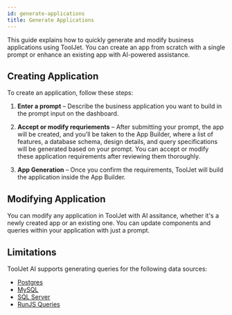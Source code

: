 ```yaml
---
id: generate-applications
title: Generate Applications
---
```


This guide explains how to quickly generate and modify business applications using ToolJet. You can create an app from scratch with a single prompt or enhance an existing app with AI-powered assistance.

## Creating Application
To create an application, follow these steps:

1. **Enter a prompt** – Describe the business application you want to build in the prompt input on the dashboard.

2. **Accept or modify requriements** – After submitting your prompt, the app will be created, and you’ll be taken to the App Builder, where a list of features, a database schema, design details, and query specifications will be generated based on your prompt. You can accept or modify these application requirements after reviewing them thoroughly.

3. **App Generation** – Once you confirm the requirements, ToolJet will build the application inside the App Builder.

## Modifying Application

You can modify any application in ToolJet with AI assitance, whether it's a newly created app or an existing one. You can update components and queries within your application with just a prompt.

## Limitations
ToolJet AI supports generating queries for the following data sources:
- [Postgres](/docs/data-sources/postgresql/)
- [MySQL](/docs/data-sources/mysql/)
- [SQL Server](/docs/data-sources/mssql/)
- [RunJS Queries](/docs/tooljet-concepts/run-js/)